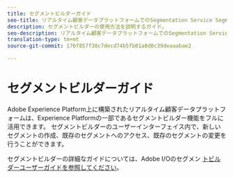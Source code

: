 ```yaml
---
title: セグメントビルダーガイド
seo-title: リアルタイム顧客データプラットフォームでのSegmentation Service Segment Builderの使用
description: セグメントビルダーの使用方法を説明するガイド。
seo-description: リアルタイム顧客データプラットフォームでのSegmentation Service Segment Builderの使用方法を説明するユーザーガイドです。
translation-type: tm+mt
source-git-commit: 176f857f38c7decd74b5fb01a8d0c39deaaabae2

---
```



# セグメントビルダーガイド

Adobe Experience Platform上に構築されたリアルタイム顧客データプラットフォームは、Experience Platformの一部であるセグメントビルダー機能をフルに活用できます。 セグメントビルダーのユーザーインターフェイス内で、新しいセグメントの作成、既存のセグメントへのアクセス、既存のセグメントの変更を行うことができます。

セグメントビルダーの詳細なガイドについては、Adobe I/Oのセグメン [トビルダーユーザーガイドを参照してください](https://www.adobe.io/apis/experienceplatform/home/profile-identity-segmentation/profile-identity-segmentation-services.html#!end-user/markdown/segmentation_overview/segment-builder-guide.md)。